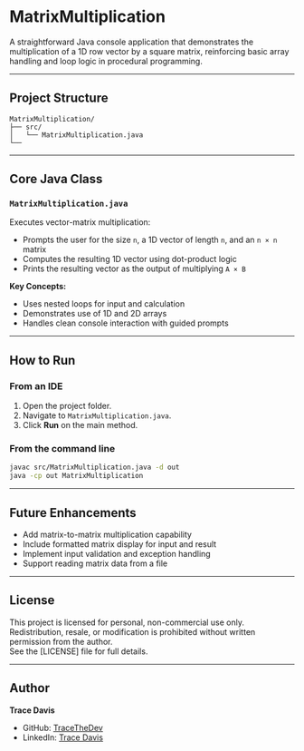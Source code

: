 # MatrixMultiplication

A straightforward Java console application that demonstrates the multiplication of a 1D row vector by a square matrix, reinforcing basic array handling and loop logic in procedural programming.

---

## Project Structure

```
MatrixMultiplication/
├── src/
│   └── MatrixMultiplication.java
└──
```

---

## Core Java Class

### `MatrixMultiplication.java`
Executes vector-matrix multiplication:
- Prompts the user for the size `n`, a 1D vector of length `n`, and an `n × n` matrix
- Computes the resulting 1D vector using dot-product logic
- Prints the resulting vector as the output of multiplying `A × B`

**Key Concepts:**
- Uses nested loops for input and calculation
- Demonstrates use of 1D and 2D arrays
- Handles clean console interaction with guided prompts

---

## How to Run

### From an IDE
1. Open the project folder.
2. Navigate to `MatrixMultiplication.java`.
3. Click **Run** on the main method.

### From the command line
```bash
javac src/MatrixMultiplication.java -d out
java -cp out MatrixMultiplication
```

---

## Future Enhancements
- Add matrix-to-matrix multiplication capability
- Include formatted matrix display for input and result
- Implement input validation and exception handling
- Support reading matrix data from a file

---

## License
This project is licensed for personal, non-commercial use only. Redistribution, resale, or modification is prohibited without written permission from the author.  
See the [LICENSE] file for full details.

---

## Author

**Trace Davis**  
- GitHub: [TraceTheDev](https://github.com/TraceTheDev)  
- LinkedIn: [Trace Davis](https://www.linkedin.com/in/trace-d-926380138/)
